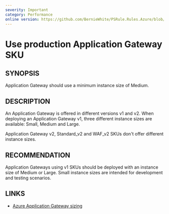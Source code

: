 ```yaml
---
severity: Important
category: Performance
online version: https://github.com/BernieWhite/PSRule.Rules.Azure/blob/master/docs/rules/en/Azure.AppGw.MinSku.md
---
```


# Use production Application Gateway SKU

## SYNOPSIS

Application Gateway should use a minimum instance size of Medium.

## DESCRIPTION

An Application Gateway is offered in different versions v1 and v2.
When deploying an Application Gateway v1, three different instance sizes are available: Small, Medium and Large.

Application Gateway v2, Standard_v2 and WAF_v2 SKUs don't offer different instance sizes.

## RECOMMENDATION

Application Gateways using v1 SKUs should be deployed with an instance size of Medium or Large.
Small instance sizes are intended for development and testing scenarios.

## LINKS

- [Azure Application Gateway sizing](https://docs.microsoft.com/en-us/azure/application-gateway/overview#sizing)
